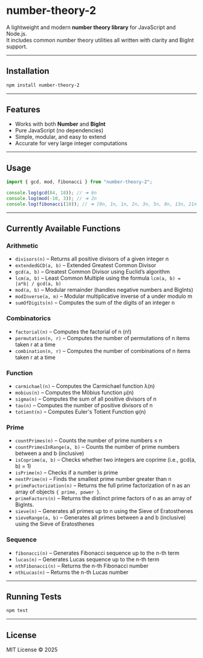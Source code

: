 # number-theory-2

A lightweight and modern **number theory library** for JavaScript and Node.js.  
It includes common number theory utilities all written with clarity and BigInt support.

---

## Installation

```bash
npm install number-theory-2
```

---

## Features

- Works with both **Number** and **BigInt**
- Pure JavaScript (no dependencies)
- Simple, modular, and easy to extend
- Accurate for very large integer computations

---

## Usage

```js
import { gcd, mod, fibonacci } from "number-theory-2";

console.log(gcd(84, 18)); // ➜ 6n
console.log(mod(-10, 3)); // ➜ 2n
console.log(fibonacci(10)); // ➜ [0n, 1n, 1n, 2n, 3n, 5n, 8n, 13n, 21n, 34n, 55n]
```

---

## Currently Available Functions

### Arithmetic

- `divisors(n)` – Returns all positive divisors of a given integer n
- `extendedGCD(a, b)` – Extended Greatest Common Divisor
- `gcd(a, b)` – Greatest Common Divisor using Euclid’s algorithm
- `lcm(a, b)` – Least Common Multiple using the formula `lcm(a, b) = |a*b| / gcd(a, b)`
- `mod(a, b)` – Modular remainder (handles negative numbers and BigInts)
- `modInverse(a, m)` – Modular multiplicative inverse of a under modulo m
- `sumOfDigits(n)` – Computes the sum of the digits of an integer n

### Combinatorics

- `factorial(n)` – Computes the factorial of n (n!)
- `permutation(n, r)` – Computes the number of permutations of n items taken r at a time
- `combination(n, r)` – Computes the number of combinations of n items taken r at a time

### Function

- `carmichael(n)` – Computes the Carmichael function λ(n)
- `mobius(n)` – Computes the Möbius function μ(n)
- `sigma(n)` – Computes the sum of all positive divisors of n
- `tau(n)` – Computes the number of positive divisors of n
- `totient(n)` – Computes Euler's Totient Function φ(n)

### Prime

- `countPrimes(n)` – Counts the number of prime numbers ≤ n
- `countPrimesInRange(a, b)` – Counts the number of prime numbers between a and b (inclusive)
- `isCoprime(a, b)` – Checks whether two integers are coprime (i.e., gcd(a, b) = 1)
- `isPrime(n)` – Checks if a number is prime
- `nextPrime(n)` – Finds the smallest prime number greater than n
- `primeFactorization(n)` – Returns the full prime factorization of n as an array of objects `{ prime, power }`.
- `primeFactors(n)` – Returns the distinct prime factors of n as an array of BigInts.
- `sieve(n)` – Generates all primes up to n using the Sieve of Eratosthenes
- `sieveRange(a, b)` – Generates all primes between a and b (inclusive) using the Sieve of Eratosthenes

### Sequence

- `fibonacci(n)` – Generates Fibonacci sequence up to the n-th term
- `lucas(n)` – Generates Lucas sequence up to the n-th term
- `nthFibonacci(n)` – Returns the n-th Fibonacci number
- `nthLucas(n)` – Returns the n-th Lucas number

---

## Running Tests

```bash
npm test
```

---

## License

MIT License © 2025

